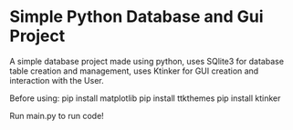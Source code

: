 # Simple Python Database and Gui Project

A simple database project made using python, uses SQlite3 for database table creation and management, uses Ktinker for GUI creation and interaction with the User.

Before using:
pip install matplotlib
pip install ttkthemes
pip install ktinker

Run main.py to run code!
